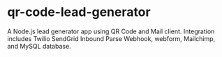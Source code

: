 # qr-code-lead-generator
A Node.js lead generator app using QR Code and Mail client. Integration includes Twilio SendGrid Inbound Parse Webhook, webform, Mailchimp, and MySQL database.
